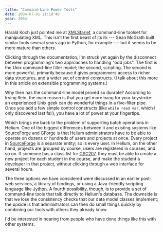 ```yaml
---
title: "Command-Line Power Tools"
date: 2004-07-01 11:18:48
year: 2004
---
```

<p>Harald Koch just pointed me at <a href="http://xmlstar.sourceforge.net/">XMLStarlet</a>, a command-line toolset for manipulating XML.  This isn't the first beast of its ilk --- Sean McGrath built similar tools several years ago in Python, for example --- but it seems to be more mature than others.</p>

<p>Clicking through the documentation, I'm struck yet again by the disconnect between programming's two approaches to handling "odd jobs".  The first is the Unix command-line filter model; the second, scripting.  The second is more powerful, primarily because it gives programmers access to richer data structures, and a wider set of control constructs.  (I talk about this more in this article on extensible programming systems.)</p>

<p>Why then has the command-line model proved so durable?  According to Irving Reid, the main reason is that you get more bang for your keystroke: an experienced Unix geek can do wonderful things in a five-filter pipe.  Once you add a few simple control constructs (like <code>while read var</code>, which I only discovered last fall), you have a lot of power at your fingertips.</p>

<p>Which brings me back to the problem of supporting batch operations in Helium. One of the biggest differences between it and existing systems like <a href="http://www.sf.net">SourceForge</a> and <a href="http://www.gforge.org">GForge</a> is that Helium administrators have to be able to operate on dozens or hundreds of users and projects at once.  Every project in <a href="http://www.sf.net">SourceForge</a> is a separate entity; so is every user.  In Helium, on the other hand, projects are grouped by course, users are registered in courses, and so on.  If someone has a class list for <a href="http://www.cs.utoronto.ca/~csc207h">CSC207</a>, they must be able to create a new project for each student in the course, and make the student a developer in that project, without clicking through a web interface for several hours.</p>

<p>The three options we have considered were discussed in an earlier post: web services, a library of bindings, or using a Java-friendly scripting language like <a href="http://www.jython.org">Jython</a>.  A fourth possibility, though, is to provide a set of command-line tools that talk directly to Helium's database.  The downside is that we lose the consistency checks that our data model classes implement; the upside is that administrators can then do small things quickly by combining our tools with others they already know.</p>

<p>I'd be interested in hearing from people who have done things like this with other systems.</p>
